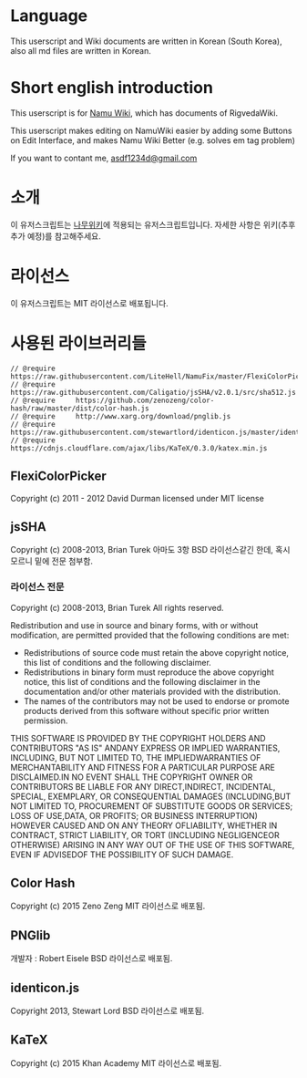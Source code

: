 # Language
This userscript and Wiki documents are written in Korean (South Korea), also all md files are written in Korean.

# Short english introduction
This userscript is for [Namu Wiki](https://namu.wiki), which has documents of RigvedaWiki.

This userscript makes editing on NamuWiki easier by adding some Buttons on Edit Interface, and makes Namu Wiki Better (e.g. solves em tag problem)

If you want to contant me, asdf1234d@gmail.com

# 소개
이 유저스크립트는 [나무위키](https://namu.wiki)에 적용되는 유저스크립트입니다.
자세한 사항은 위키(추후 추가 예정)를 참고해주세요.

# 라이선스
이 유저스크립트는 MIT 라이선스로 배포됩니다.

# 사용된 라이브러리들
```
// @require     https://raw.githubusercontent.com/LiteHell/NamuFix/master/FlexiColorPicker.js
// @require     https://raw.githubusercontent.com/Caligatio/jsSHA/v2.0.1/src/sha512.js
// @require     https://github.com/zenozeng/color-hash/raw/master/dist/color-hash.js
// @require     http://www.xarg.org/download/pnglib.js
// @require     https://raw.githubusercontent.com/stewartlord/identicon.js/master/identicon.js
// @require     https://cdnjs.cloudflare.com/ajax/libs/KaTeX/0.3.0/katex.min.js
```
## FlexiColorPicker
Copyright (c) 2011 - 2012 David Durman
licensed under MIT license

## jsSHA
Copyright (c) 2008-2013, Brian Turek
아마도 3항 BSD 라이선스같긴 한데, 혹시 모르니 밑에 전문 첨부함.
### 라이선스 전문
Copyright (c) 2008-2013, Brian Turek
All rights reserved.

Redistribution and use in source and binary forms, with or without
modification, are permitted provided that the following conditions are met:

 * Redistributions of source code must retain the above copyright notice, this
   list of conditions and the following disclaimer.
 * Redistributions in binary form must reproduce the above copyright notice,
   this list of conditions and the following disclaimer in the documentation
   and/or other materials provided with the distribution.
 * The names of the contributors may not be used to endorse or promote products
   derived from this software without specific prior written permission.

THIS SOFTWARE IS PROVIDED BY THE COPYRIGHT HOLDERS AND CONTRIBUTORS "AS IS"
ANDANY EXPRESS OR IMPLIED WARRANTIES, INCLUDING, BUT NOT LIMITED TO, THE
IMPLIEDWARRANTIES OF MERCHANTABILITY AND FITNESS FOR A PARTICULAR PURPOSE ARE
DISCLAIMED.IN NO EVENT SHALL THE COPYRIGHT OWNER OR CONTRIBUTORS BE LIABLE FOR
ANY DIRECT,INDIRECT, INCIDENTAL, SPECIAL, EXEMPLARY, OR CONSEQUENTIAL DAMAGES
(INCLUDING,BUT NOT LIMITED TO, PROCUREMENT OF SUBSTITUTE GOODS OR SERVICES;
 LOSS OF USE,DATA, OR PROFITS; OR BUSINESS INTERRUPTION) HOWEVER CAUSED AND ON
ANY THEORY OFLIABILITY, WHETHER IN CONTRACT, STRICT LIABILITY, OR TORT
(INCLUDING NEGLIGENCEOR OTHERWISE) ARISING IN ANY WAY OUT OF THE USE OF THIS
SOFTWARE, EVEN IF ADVISEDOF THE POSSIBILITY OF SUCH DAMAGE.

## Color Hash
Copyright (c) 2015 Zeno Zeng
MIT 라이선스로 배포됨.

## PNGlib
개발자 : Robert Eisele
BSD 라이선스로 배포됨.

## identicon.js
Copyright 2013, Stewart Lord
BSD 라이선스로 배포됨.

## KaTeX
Copyright (c) 2015 Khan Academy
MIT 라이선스로 배포됨.
